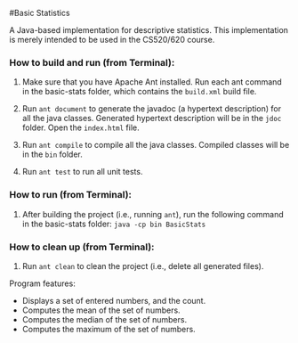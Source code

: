 #Basic Statistics

A Java-based implementation for descriptive statistics. This
implementation is merely intended to be used in the CS520/620 course.

### How to build and run (from Terminal):

1. Make sure that you have Apache Ant installed. Run each ant command in the basic-stats folder, which contains the `build.xml` build file.

2. Run `ant document` to generate the javadoc (a hypertext description) for all the java classes. Generated hypertext description will be in the `jdoc` folder. Open the `index.html` file. 

3. Run `ant compile` to compile all the java classes. Compiled classes will be in the `bin` folder.

4. Run `ant test` to run all unit tests.

### How to run (from Terminal):

1. After building the project (i.e., running `ant`), run the following command in the basic-stats folder:
   `java -cp bin BasicStats`

### How to clean up (from Terminal):

1. Run `ant clean` to clean the project (i.e., delete all generated files).

Program features:

* Displays a set of entered numbers, and the count.
* Computes the mean of the set of numbers.
* Computes the median of the set of numbers.
* Computes the maximum of the set of numbers.
    